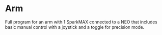 # Arm

Full program for an arm with 1 SparkMAX connected to a NEO that includes basic manual control with a joystick and a toggle for precision mode.
